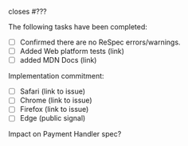 closes #???

The following tasks have been completed:

 * [ ] Confirmed there are no ReSpec errors/warnings.
 * [ ] Added Web platform tests (link)
 * [ ] added MDN Docs (link)

Implementation commitment:

 * [ ] Safari (link to issue)
 * [ ] Chrome (link to issue)
 * [ ] Firefox (link to issue)
 * [ ] Edge (public signal)

Impact on Payment Handler spec? 
